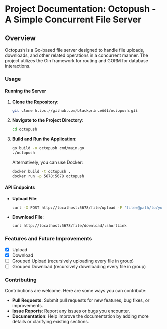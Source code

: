 
# Project Documentation: Octopush - A Simple Concurrent File Server

## Overview

Octopush is a Go-based file server designed to handle file uploads, downloads, and other related operations in a concurrent manner. The project utilizes the Gin framework for routing and GORM for database interactions.

### Usage

#### Running the Server

1. **Clone the Repository**:

   ```bash
   git clone https://github.com/blackprince001/octopush.git
   ```

2. **Navigate to the Project Directory**:

   ```bash
   cd octopush
   ```

3. **Build and Run the Application**:

   ```bash
   go build -o octopush cmd/main.go
   ./octopush
   ```

   Alternatively, you can use Docker:

   ```bash
   docker build -t octopush .
   docker run -p 5678:5678 octopush
   ```

#### API Endpoints

- **Upload File**:

  ```bash
  curl -X POST http://localhost:5678/file/upload -F 'file=@path/to/your/file'
  ```

- **Download File**:

  ```bash
  curl http://localhost:5678/file/download/:shortLink
  ```

### Features and Future Improvements

- [X] Upload
- [X] Download
- [ ] Grouped Upload (recursively uploading every file in group)
- [ ] Grouped Download (recursively downloading every file in group)

### Contributing

Contributions are welcome. Here are some ways you can contribute:

- **Pull Requests**: Submit pull requests for new features, bug fixes, or improvements.
- **Issue Reports**: Report any issues or bugs you encounter.
- **Documentation**: Help improve the documentation by adding more details or clarifying existing sections.
